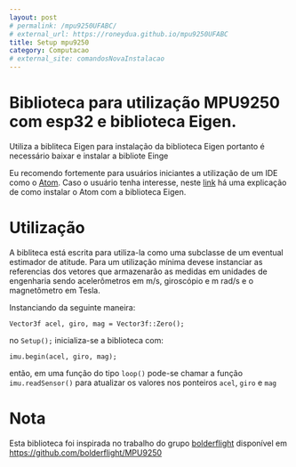 ```yaml
---
layout: post
# permalink: /mpu9250UFABC/
# external_url: https://roneydua.github.io/mpu9250UFABC
title: Setup mpu9250
category: Computacao
# external_site: comandosNovaInstalacao
---
```


# Biblioteca para utilização MPU9250 com esp32 e biblioteca Eigen.
<!-- TOC -->
Utiliza a bibliteca Eigen para instalação da biblioteca Eigen portanto é necessário baixar e instalar a bibliote Einge
<!-- /TOC -->
Eu recomendo fortemente para usuários iniciantes a utilização de um IDE como o [Atom](https://atom.io/). Caso o usuário tenha interesse, neste [link](https://roneydua.github.io/computacao/2020/12/23/linux-configuracao.html) há uma explicação de como instalar o Atom com a biblioteca Eigen.


# Utilização
A bibliteca está escrita para utiliza-la como uma subclasse de um eventual estimador de atitude. Para um utilização mínima devese instanciar as referencias dos vetores que armazenarão as medidas em unidades de engenharia sendo acelerômetros em m/s, giroscópio e m rad/s e o magnetômetro em Tesla.

Instanciando da seguinte maneira:

```
Vector3f acel, giro, mag = Vector3f::Zero();
```
no `Setup();` inicializa-se a biblioteca com:
```
imu.begin(acel, giro, mag);
```
então, em uma função do tipo `loop()` pode-se chamar a função `imu.readSensor()`  para atualizar os valores nos ponteiros `acel`, `giro` e `mag`


# Nota

Esta biblioteca foi inspirada no trabalho do grupo [bolderflight](https://github.com/bolderflight) disponível em  https://github.com/bolderflight/MPU9250
